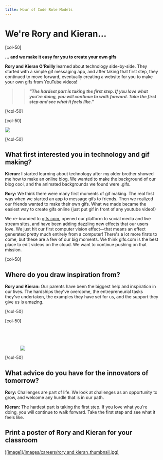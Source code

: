 ```yaml
---
title: Hour of Code Role Models
---
```


# We're Rory and Kieran...

[col-50]

**... and we make it easy for you to create your own gifs**

**Rory and Kieran O'Reilly** learned about technology side-by-side. They started with a simple gif messaging app, and after taking that first step, they continued to move forward, eventually creating a website for you to make your own gifs from YouTube videos! 

>>***"The hardest part is taking the first step. If you love what you're doing, you will continue to walk forward. Take the first step and see what it feels like."***

[/col-50]

[col-50]

<img src="/images/careers/fill-500x275/rorykieran.png">

[/col-50]

<div style="clear:both;"></div>

## What first interested you in technology and gif making? 
**Kieran:** I started learning about technology after my older brother showed me how to make an online blog. We wanted to make the background of our blog cool, and the animated backgrounds we found were .gifs.

**Rory:** We think there were many first moments of gif making. The real first was when we started an app to message gifs to friends. Then we realized our friends wanted to make their own gifs. What we made became the easiest way to create gifs online (just put gif in front of any youtube video!) 

We re-branded to [gifs.com](https://gifs.com), opened our platform to social media and live stream sites, and have been adding dazzling new effects that our users love. We just hit our first computer vision effect—that means an effect generated pretty much entirely from a computer! There's a lot more firsts to come, but these are a few of our big moments. We think gifs.com is the best place to edit videos on the cloud. We want to continue pushing on that mission.

[col-50]

## Where do you draw inspiration from?
**Rory and Kieran:** Our parents have been the biggest help and inspiration in our lives. The hardships they've overcome, the entrepreneurial tasks they've undertaken, the examples they have set for us, and the support they give us is amazing.

[/col-50]

[col-50]

</br>
</br>

<img style="padding-left: 50px; padding-top: 25px;" src="/images/careers/fit-450/rorykieranquote.png">

[/col-50]

<div style="clear:both;"></div>

## What advice do you have for the innovators of tomorrow? 

**Rory:** Challenges are part of life. We look at challenges as an opportunity to grow, and welcome any hurdle that is in our path.

**Kieran:** The hardest part is taking the first step. If you love what you're doing, you will continue to walk forward. Take the first step and see what it feels like.

## Print a poster of Rory and Kieran for your classroom
[![image](/images/careers/rory and kieran_thumbnail.jpg)](/files/careers/rory-and-kieran.pdf)
